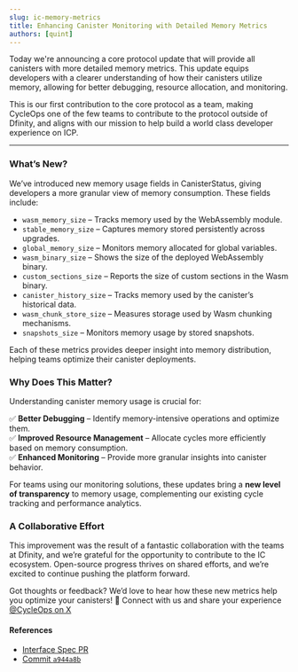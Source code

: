 ```yaml
---
slug: ic-memory-metrics
title: Enhancing Canister Monitoring with Detailed Memory Metrics
authors: [quint]
---
```


Today we're announcing a core protocol update that will provide all canisters with more detailed memory metrics. This update equips developers with a clearer understanding of how their canisters utilize memory, allowing for better debugging, resource allocation, and monitoring.

This is our first contribution to the core protocol as a team, making CycleOps one of the few teams to contribute to the protocol outside of Dfinity, and aligns with our mission to help build a world class developer experience on ICP.

<!-- truncate -->

---

### What’s New?

We’ve introduced new memory usage fields in CanisterStatus, giving developers a more granular view of memory consumption. These fields include:

- `wasm_memory_size` – Tracks memory used by the WebAssembly module.
- `stable_memory_size` – Captures memory stored persistently across upgrades.
- `global_memory_size` – Monitors memory allocated for global variables.
- `wasm_binary_size` – Shows the size of the deployed WebAssembly binary.
- `custom_sections_size` – Reports the size of custom sections in the Wasm binary.
- `canister_history_size` – Tracks memory used by the canister’s historical data.
- `wasm_chunk_store_size` – Measures storage used by Wasm chunking mechanisms.
- `snapshots_size` – Monitors memory usage by stored snapshots.

Each of these metrics provides deeper insight into memory distribution, helping teams optimize their canister deployments.

### Why Does This Matter?

Understanding canister memory usage is crucial for:

✅ **Better Debugging** – Identify memory-intensive operations and optimize them. \
✅ **Improved Resource Management** – Allocate cycles more efficiently based on memory consumption. \
✅ **Enhanced Monitoring** – Provide more granular insights into canister behavior.

For teams using our monitoring solutions, these updates bring a **new level of transparency** to memory usage, complementing our existing cycle tracking and performance analytics.

### A Collaborative Effort

This improvement was the result of a fantastic collaboration with the teams at Dfinity, and we’re grateful for the opportunity to contribute to the IC ecosystem. Open-source progress thrives on shared efforts, and we’re excited to continue pushing the platform forward.

Got thoughts or feedback? We’d love to hear how these new metrics help you optimize your canisters! 🚀 Connect with us and share your experience [@CycleOps on X](https://x.com/CycleOps)

#### References

- [Interface Spec PR](https://github.com/dfinity/portal/pull/5240)
- [Commit `a944a8b`](https://github.com/dfinity/ic/commit/a944a8b331f1562508a5dde68f6eafcfbb54fe44)

